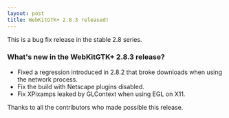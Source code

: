 ```yaml
---
layout: post
title: WebKitGTK+ 2.8.3 released!
---
```


This is a bug fix release in the stable 2.8 series.

### What's new in the WebKitGTK+ 2.8.3 release?

 - Fixed a regression introduced in 2.8.2 that broke downloads when using the network
   process.
 - Fix the build with Netscape plugins disabled.
 - Fix XPixamps leaked by GLContext when using EGL on X11.

Thanks to all the contributors who made possible this release.
